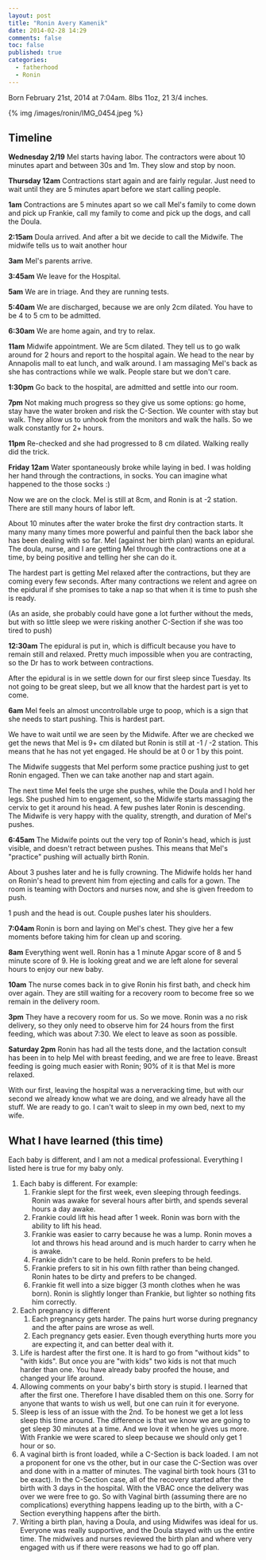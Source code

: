 ```yaml
---
layout: post
title: "Ronin Avery Kamenik"
date: 2014-02-28 14:29
comments: false
toc: false
published: true
categories: 
  - fatherhood
  - Ronin
---
```


Born February 21st, 2014 at 7:04am.  8lbs 11oz, 21 3/4 inches.

{% img /images/ronin/IMG_0454.jpeg %}

<!-- more -->

## Timeline

**Wednesday 2/19** Mel starts having labor.  The contractors were about 10 minutes apart and between 30s and 1m.  They slow and stop by noon.

**Thursday 12am** Contractions start again and are fairly regular.  Just need to wait until they are 5 minutes apart before we start calling people.

**1am** Contractions are 5 minutes apart so we call Mel's family to come down and pick up Frankie, call my family to come and pick up the dogs, and call the Doula.

**2:15am** Doula arrived.  And after a bit we decide to call the Midwife.  The midwife tells us to wait another hour 

**3am** Mel's parents arrive.

**3:45am** We leave for the Hospital.

**5am** We are in triage.  And they are running tests.

**5:40am** We are discharged, because we are only 2cm dilated.  You have to be 4 to 5 cm to be admitted.

**6:30am** We are home again, and try to relax.

**11am** Midwife appointment.  We are 5cm dilated.  They tell us to go walk around for 2 hours and report to the hospital again.  We head to the near by Annapolis mall to eat lunch, and walk around.  I am massaging Mel's back as she has contractions while we walk.  People stare but we don't care.

**1:30pm** Go back to the hospital, are admitted and settle into our room.

**7pm** Not making much progress so they give us some options: go home, stay have the water broken and risk the C-Section.  We counter with stay but walk.  They allow us to unhook from the monitors and walk the halls.  So we walk constantly for 2+ hours.

**11pm** Re-checked and she had progressed to 8 cm dilated.  Walking really did the trick.

**Friday 12am** Water spontaneously broke while laying in bed.  I was holding her hand through the contractions, in socks.  You can imagine what happened to the those socks :)

Now we are on the clock.  Mel is still at 8cm, and Ronin is at -2 station.  There are still many hours of labor left.

About 10 minutes after the water broke the first dry contraction starts.  It many many many times more powerful and painful then the back labor she has been dealing with so far.  Mel (against her birth plan) wants an epidural.  The doula, nurse, and I are getting Mel through the contractions one at a time, by being positive and telling her she can do it.

The hardest part is getting Mel relaxed after the contractions, but they are coming every few seconds.  After many contractions we relent and agree on the epidural if she promises to take a nap so that when it is time to push she is ready.

(As an aside, she probably could have gone a lot further without the meds, but with so little sleep we were risking another C-Section if she was too tired to push)

**12:30am** The epidural is put in, which is difficult because you have to remain still and relaxed.  Pretty much impossible when you are contracting, so the Dr has to work between contractions.

After the epidural is in we settle down for our first sleep since Tuesday.  Its not going to be great sleep, but we all know that the hardest part is yet to come.

**6am** Mel feels an almost uncontrollable urge to poop, which is a sign that she needs to start pushing.  This is hardest part.

We have to wait until we are seen by the Midwife.  After we are checked we get the news that Mel is 9+ cm dilated but Ronin is still at -1 / -2 station.  This means that he has not yet engaged.  He should be at 0 or 1 by this point.

The Midwife suggests that Mel perform some practice pushing just to get Ronin engaged.  Then we can take another nap and start again.

The next time Mel feels the urge she pushes, while the Doula and I hold her legs.  She pushed him to engagement, so the Midwife starts massaging the cervix to get it around his head.  A few pushes later Ronin is descending.  The Midwife is very happy with the quality, strength, and duration of Mel's pushes.

**6:45am** The Midwife points out the very top of Ronin's head, which is just visible, and doesn't retract between pushes.  This means that Mel's "practice" pushing will actually birth Ronin.

About 3 pushes later and he is fully crowning.  The Midwife holds her hand on Ronin's head to prevent him from ejecting and calls for a gown.  The room is teaming with Doctors and nurses now, and she is given freedom to push.

1 push and the head is out.  Couple pushes later his shoulders.

**7:04am** Ronin is born and laying on Mel's chest.  They give her a few moments before taking him for clean up and scoring.

**8am** Everything went well.  Ronin has a 1 minute Apgar score of 8 and 5 minute score of 9.  He is looking great and we are left alone for several hours to enjoy our new baby.

**10am** The nurse comes back in to give Ronin his first bath, and check him over again.  They are still waiting for a recovery room to become free so we remain in the delivery room.

**3pm** They have a recovery room for us. So we move.  Ronin was a no risk delivery, so they only need to observe him for 24 hours from the first feeding, which was about 7:30.  We elect to leave as soon as possible.

**Saturday 2pm** Ronin has had all the tests done, and the lactation consult has been in to help Mel with breast feeding, and we are free to leave.  Breast feeding is going much easier with Ronin; 90% of it is that Mel is more relaxed.

With our first, leaving the hospital was a nerveracking time, but with our second we already know what we are doing, and we already have all the stuff.  We are ready to go.  I can't wait to sleep in my own bed, next to my wife.

## What I have learned (this time)

Each baby is different, and I am not a medical professional.  Everything I listed here is true for my baby only.

1. Each baby is different.  For example:
    1. Frankie slept for the first week, even sleeping through feedings.  Ronin was awake for several hours after birth, and spends several hours a day awake.
    1. Frankie could lift his head after 1 week.  Ronin was born with the ability to lift his head.
    1. Frankie was easier to carry because he was a lump.  Ronin moves a lot and throws his head around and is much harder to carry when he is awake.
    1. Frankie didn't care to be held.  Ronin prefers to be held.
    1. Frankie prefers to sit in his own filth rather than being changed.  Ronin hates to be dirty and prefers to be changed.
    1. Frankie fit well into a size bigger (3 month clothes when he was born).  Ronin is slightly longer than Frankie, but lighter so nothing fits him correctly.
1. Each pregnancy is different
    1. Each pregnancy gets harder.  The pains hurt worse during pregnancy and the after pains are wrose as well.
    1. Each pregnancy gets easier.  Even though everything hurts more you are expecting it, and can better deal with it.
1. Life is hardest after the first one.  It is hard to go from "without kids" to "with kids".  But once you are "with kids" two kids is not that much harder than one.  You have already baby proofed the house, and changed your life around.
1. Allowing comments on your baby's birth story is stupid.  I learned that after the first one.  Therefore I have disabled them on this one.  Sorry for anyone that wants to wish us well, but one can ruin it for everyone.
1. Sleep is less of an issue with the 2nd.  To be honest we get a lot less sleep this time around.  The difference is that we know we are going to get sleep 30 minutes at a time.  And we love it when he gives us more.  With Frankie we were scared to sleep because we should only get 1 hour or so.
1. A vaginal birth is front loaded, while a C-Section is back loaded.  I am not a proponent for one vs the other, but in our case the C-Section was over and done with in a matter of minutes.  The vaginal birth took hours (31 to be exact).  In the C-Section case, all of the recovery started after the birth with 3 days in the hospital.  With the VBAC once the delivery was over we were free to go.  So with Vaginal birth (assuming there are no complications) everything happens leading up to the birth, with a C-Section everything happens after the birth.
1. Writing a birth plan, having a Doula, and using Midwifes was ideal for us.  Everyone was really supportive, and the Doula stayed with us the entire time.  The midwives and nurses reviewed the birth plan and where very engaged with us if there were reasons we had to go off plan.
